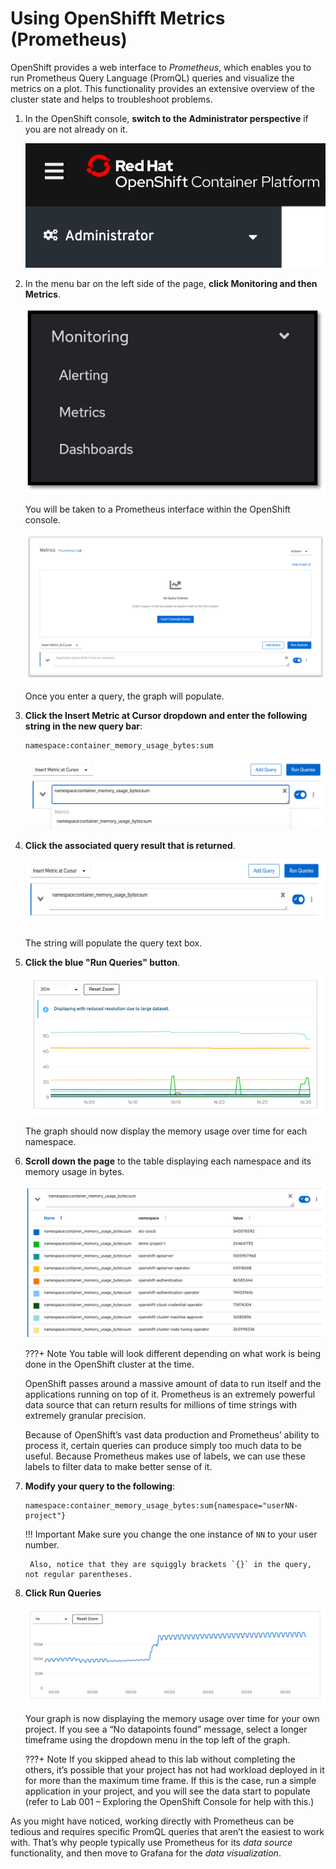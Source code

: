 # Using OpenShifft Metrics (Prometheus)

OpenShift provides a web interface to *Prometheus*, which enables you to run Prometheus Query Language (PromQL) queries and visualize the metrics on a plot. This functionality provides an extensive overview of the cluster state and helps to troubleshoot problems.

1. In the OpenShift console, **switch to the Administrator perspective** if you are not already on it.

    ![administrator-perspective](../images/administrator-perspective.png)

1. In the menu bar on the left side of the page, **click Monitoring and then Metrics**.

    ![menu-metrics](../images/menu-metrics.png)

    You will be taken to a Prometheus interface within the OpenShift console.

    ![empty-metrics](../images/empty-metrics.png)

    Once you enter a query, the graph will populate.

1. **Click the Insert Metric at Cursor dropdown and enter the following string in the new query bar**:

    ```text
    namespace:container_memory_usage_bytes:sum
    ```

    ![insert-metric-1](../images/insert-metric-1.png)

1. **Click the associated query result that is returned**.

    ![insert-metric-2](../images/insert-metric-2.png)

    The string will populate the query text box.

1. **Click the blue "Run Queries" button**.

    ![memory-usage](../images/memory-usage.png)

    The graph should now display the memory usage over time for each namespace.

1. **Scroll down the page** to the table displaying each namespace and its memory usage in bytes.

    ![memory-table](../images/memory-table.png)

    ???+ Note
        You table will look different depending on what work is being done in the OpenShift cluster at the time.

    OpenShift passes around a massive amount of data to run itself and the applications running on top of it. Prometheus is an extremely powerful data source that can return results for millions of time strings with extremely granular precision.

    Because of OpenShift’s vast data production and Prometheus’ ability to process it, certain queries can produce simply too much data to be useful. Because Prometheus makes use of labels, we can use these labels to filter data to make better sense of it.

1. **Modify your query to the following**:

    ```text
    namespace:container_memory_usage_bytes:sum{namespace="userNN-project"}
    ```

    !!! Important
        Make sure you change the one instance of `NN` to your user number.

        Also, notice that they are squiggly brackets `{}` in the query, not regular parentheses.

1. **Click Run Queries**

    ![memory-namespaced](../images/memory-namespaced.png)

    Your graph is now displaying the memory usage over time for your own project. If you see a “No datapoints found” message, select a longer timeframe using the dropdown menu in the top left of the graph.

    ???+ Note
        If you skipped ahead to this lab without completing the others, it’s possible that your project has not had workload deployed in it for more than the maximum time frame. If this is the case, run a simple application in your project, and you will see the data start to populate (refer to Lab 001 – Exploring the OpenShift Console for help with this.)

As you might have noticed, working directly with Prometheus can be tedious and requires specific PromQL queries that aren’t the easiest to work with. That’s why people typically use Prometheus for its *data source* functionality, and then move to Grafana for the *data visualization*.
